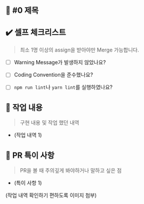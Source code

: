 ## :bookmark_tabs: #0 제목



## :heavy_check_mark: 셀프 체크리스트

> 최소 1명 이상의 assign을 받아야만 Merge 가능합니다.



- [ ] Warning Message가 발생하지 않았나요?

- [ ] Coding Convention을 준수했나요?

- [ ] `npm run lint`나 `yarn lint`를 실행하였나요?



## :speech_balloon: 작업 내용

> 구현 내용 및 작업 했던 내역



* (작업 내역 1)



## :construction: PR 특이 사항

> PR을 볼 때 주의깊게 봐야하거나 말하고 싶은 점



- (특이 사항 1)



(작업 내역 확인하기 편하도록 이미지 첨부)


